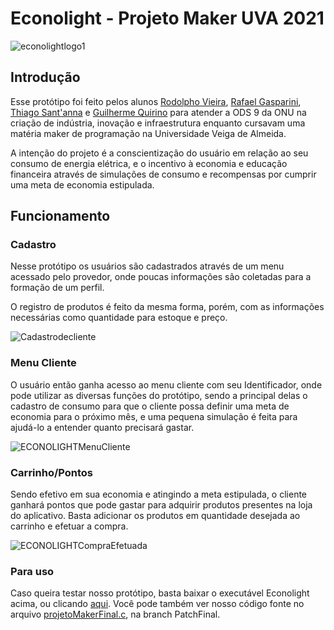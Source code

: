 # Econolight - Projeto Maker UVA 2021
![econolightlogo1](https://user-images.githubusercontent.com/48632799/155258817-947cf36b-9764-4f25-b961-6793774cca14.jpeg)


## Introdução
Esse protótipo foi feito pelos alunos [Rodolpho Vieira](https://github.com/RodWolt), [Rafael Gasparini](https://github.com/RSGasparini), [Thiago Sant'anna](https://github.com/thisantm) e [Guilherme Quirino](https://github.com/Warkype) para atender a ODS 9 da ONU na criação de indústria, inovação e infraestrutura enquanto cursavam uma matéria maker de programação na Universidade Veiga de Almeida.

A intenção do projeto é a conscientização do usuário em relação ao seu consumo de energia elétrica, e o incentivo à economia e educação financeira através de simulações de consumo e recompensas por cumprir uma meta de economia estipulada.

## Funcionamento
### Cadastro

Nesse protótipo os usuários são cadastrados através de um menu acessado pelo provedor, onde poucas informações são coletadas para a formação de um perfil.

O registro de produtos é feito da mesma forma, porém, com as informações necessárias como quantidade para estoque e preço.

![Cadastrodecliente](https://user-images.githubusercontent.com/48632799/155260143-e81b1087-45ee-4753-a117-fa4f3bb93c8c.png)

### Menu Cliente
O usuário então ganha acesso ao menu cliente com seu Identificador, onde pode utilizar as diversas funções do protótipo, sendo a principal delas o cadastro de consumo para que o cliente possa definir uma meta de economia para o próximo mês, e uma pequena simulação é feita para ajudá-lo a entender quanto precisará gastar.

![ECONOLIGHTMenuCliente](https://user-images.githubusercontent.com/48632799/155260517-239347c8-fe8f-4707-b8af-b7fab97b446f.png)

### Carrinho/Pontos
Sendo efetivo em sua economia e atingindo a meta estipulada, o cliente ganhará pontos que pode gastar para adquirir produtos presentes na loja do aplicativo.
Basta adicionar os produtos em quantidade desejada ao carrinho e efetuar a compra.

![ECONOLIGHTCompraEfetuada](https://user-images.githubusercontent.com/48632799/155260910-283a236e-02e4-4245-8226-2e42b269fe79.png)

### Para uso
Caso queira testar nosso protótipo, basta baixar o executável Econolight acima, ou clicando [aqui](https://github.com/RodWolt/ProjetoMakerUVA/raw/PatchFinal/Econolight.exe).
Você pode também ver nosso código fonte no arquivo [projetoMakerFinal.c](https://github.com/RodWolt/ProjetoMakerUVA/blob/PatchFinal/projetoMakerFinal.c), na branch PatchFinal.
